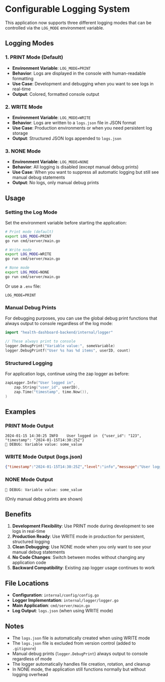 # Configurable Logging System

This application now supports three different logging modes that can be controlled via the `LOG_MODE` environment variable.

## Logging Modes

### 1. PRINT Mode (Default)
- **Environment Variable**: `LOG_MODE=PRINT`
- **Behavior**: Logs are displayed in the console with human-readable formatting
- **Use Case**: Development and debugging when you want to see logs in real-time
- **Output**: Colored, formatted console output

### 2. WRITE Mode
- **Environment Variable**: `LOG_MODE=WRITE`
- **Behavior**: Logs are written to a `logs.json` file in JSON format
- **Use Case**: Production environments or when you need persistent log storage
- **Output**: Structured JSON logs appended to `logs.json`

### 3. NONE Mode
- **Environment Variable**: `LOG_MODE=NONE`
- **Behavior**: All logging is disabled (except manual debug prints)
- **Use Case**: When you want to suppress all automatic logging but still see manual debug statements
- **Output**: No logs, only manual debug prints

## Usage

### Setting the Log Mode

Set the environment variable before starting the application:

```bash
# Print mode (default)
export LOG_MODE=PRINT
go run cmd/server/main.go

# Write mode
export LOG_MODE=WRITE
go run cmd/server/main.go

# None mode
export LOG_MODE=NONE
go run cmd/server/main.go
```

Or use a `.env` file:
```env
LOG_MODE=PRINT
```

### Manual Debug Prints

For debugging purposes, you can use the global debug print functions that always output to console regardless of the log mode:

```go
import "health-dashboard-backend/internal/logger"

// These always print to console
logger.DebugPrint("Variable value:", someVariable)
logger.DebugPrintf("User %s has %d items", userID, count)
```

### Structured Logging

For application logs, continue using the zap logger as before:

```go
zapLogger.Info("User logged in", 
    zap.String("user_id", userID),
    zap.Time("timestamp", time.Now()),
)
```

## Examples

### PRINT Mode Output
```
2024-01-15 14:30:25	INFO	User logged in	{"user_id": "123", "timestamp": "2024-01-15T14:30:25Z"}
🐛 DEBUG: Variable value: some_value
```

### WRITE Mode Output (logs.json)
```json
{"timestamp":"2024-01-15T14:30:25Z","level":"info","message":"User logged in","fields":{"user_id":"123","timestamp":"2024-01-15T14:30:25Z"}}
```

### NONE Mode Output
```
🐛 DEBUG: Variable value: some_value
```
(Only manual debug prints are shown)

## Benefits

1. **Development Flexibility**: Use PRINT mode during development to see logs in real-time
2. **Production Ready**: Use WRITE mode in production for persistent, structured logging
3. **Clean Debugging**: Use NONE mode when you only want to see your manual debug statements
4. **No Code Changes**: Switch between modes without changing any application code
5. **Backward Compatibility**: Existing zap logger usage continues to work

## File Locations

- **Configuration**: `internal/config/config.go`
- **Logger Implementation**: `internal/logger/logger.go`
- **Main Application**: `cmd/server/main.go`
- **Log Output**: `logs.json` (when using WRITE mode)

## Notes

- The `logs.json` file is automatically created when using WRITE mode
- The `logs.json` file is excluded from version control (added to `.gitignore`)
- Manual debug prints (`logger.DebugPrint`) always output to console regardless of mode
- The logger automatically handles file creation, rotation, and cleanup
- In NONE mode, the application still functions normally but without logging overhead 